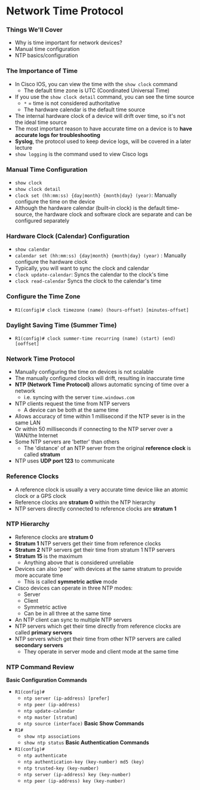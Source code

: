 # Network Time Protocol
### Things We'll Cover
- Why is time important for network devices?
- Manual time configuration
- NTP basics/configuration
### The Importance of Time
- In Cisco IOS, you can view the time with the `show clock` command
	- The default time zone is UTC (Coordinated Universal Time)
- If you use the `show clock detail` command, you can see the time source
	- `*` = time is not considered authoritative
	- The hardware calendar is the default time source
- The internal hardware clock of a device will drift over time, so it's not the ideal time source
- The most important reason to have accurate time on a device is to **have accurate logs for troubleshooting**
- **Syslog**, the protocol used to keep device logs, will be covered in a later lecture
- `show logging` is the command used to view Cisco logs
### Manual Time Configuration
- `show clock`
- `show clock detail`
- `clock set (hh:mm:ss) {day|month} {month|day} (year)`: Manually configure the time on the device
- Although the hardware calendar (built-in clock) is the default time-source, the hardware clock and software clock are separate and can be configured separately
### Hardware Clock (Calendar) Configuration
- `show calendar`
- `calendar set (hh:mm:ss) {day|month} {month|day} (year)` : Manually configure the hardware clock
- Typically, you will want to sync the clock and calendar
- `clock update-calendar`: Syncs the calendar to the clock's time
- `clock read-calendar` Syncs the clock to the calendar's time
### Configure the Time Zone
- `R1(config)# clock timezone (name) (hours-offset) [minutes-offset]`
### Daylight Saving Time (Summer Time)
- `R1(config)# clock summer-time recurring (name) (start) (end) [ooffset]`
### Network Time Protocol
- Manually configuring the time on devices is not scalable
- The manually configured clocks will drift, resulting in inaccurate time
- **NTP (Network Time Protocol)** allows automatic syncing of time over a network
	- i.e. syncing with the server `time.windows.com`
- NTP clients request the time from NTP servers
	- A device can be both at the same time
- Allows accuracy of time within 1 millisecond if the NTP sever is in the same LAN
- Or within 50 milliseconds if connecting to the NTP server over a WAN/the Internet
- Some NTP servers are 'better' than others
	- The 'distance' of an NTP server from the original **reference clock** is called **stratum**
- NTP uses **UDP port 123** to communicate
### Reference Clocks
- A reference clock is usually a very accurate time device like an atomic clock or a GPS clock
- Reference clocks are **stratum 0** within the NTP hierarchy
- NTP servers directly connected to reference clocks are **stratum 1**
### NTP Hierarchy
- Reference clocks are **stratum 0**
- **Stratum 1** NTP servers get their time from reference clocks
- **Stratum 2** NTP servers get their time from stratum 1 NTP servers
- **Stratum 15** is the maximum
	- Anything above that is considered unreliable
- Devices can also 'peer' with devices at the same stratum to provide more accurate time
	- This is called **symmetric active** mode
- Cisco devices can operate in three NTP modes:
	- Server
	- Client
	- Symmetric active
	- Can be in all three at the same time
- An NTP client can sync to multiple NTP servers
- NTP servers which get their time directly from reference clocks are called **primary servers**
- NTP servers which get their time from other NTP servers are called **secondary servers**
	- They operate in server mode and client mode at the same time
### NTP Command Review
**Basic Configuration Commands**
- `R1(config)#`
	- `ntp server (ip-address) [prefer]`
	- `ntp peer (ip-address)`
	- `ntp update-calendar`
	- `ntp master [stratum]`
	- `ntp source (interface)`
**Basic Show Commands**
- `R1#`
	- `show ntp associations`
	- `show ntp status`
**Basic Authentication Commands**
- `R1(config)#`
	- `ntp authenticate`
	- `ntp authentication-key (key-number) md5 (key)`
	- `ntp trusted-key (key-number)`
	- `ntp server (ip-address) key (key-number)`
	- `ntp peer (ip-address) key (key-number)`